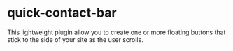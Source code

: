 # quick-contact-bar
This lightweight plugin allow you to create one or more floating buttons that stick to the side of your site as the user scrolls.
